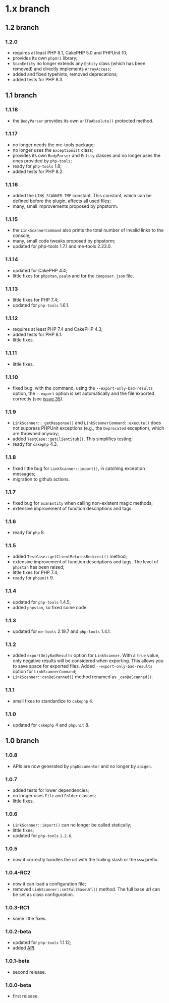 # 1.x branch
## 1.2 branch
### 1.2.0
* requires at least PHP 8.1, CakePHP 5.0 and PHPUnit 10;
* provides its own `phpUri` library;
* `ScanEntity` no longer extends any `Entity` class (which has been removed) and directly implements `ArrayAccess`;
* added and fixed typehints, removed deprecations;
* added tests for PHP 8.3.

## 1.1 branch
### 1.1.18
* the `BodyParser` provides its own `urlToAbsolute()` protected method.

### 1.1.17
* no longer needs the me-tools package;
* no longer uses the `Exceptionist` class;
* provides its own `BodyParser` and `Entity` classes and no longer uses the ones provided by `php-tools`;
* ready for `php-tools` 1.8;
* added tests for PHP 8.2.

### 1.1.16
* added the `LINK_SCANNER_TMP` constant. This constant, which can be defined before the plugin, affects all used files;
* many, small improvements proposed by phpstorm.

### 1.1.15
* the `LinkScannerCommand` also prints the total number of invalid links to the console;
* many, small code tweaks proposed by phpstorm;
* updated for php-tools 1.7.1 and me-tools 2.23.0.

### 1.1.14
* updated for CakePHP 4.4;
* little fixes for `phpstan`, `psalm` and for the `composer.json` file.

### 1.1.13
* little fixes for PHP 7.4;
* updated for `php-tools` 1.6.1.

### 1.1.12
* requires at least PHP 7.4 and CakePHP 4.3;
* added tests for PHP 8.1.
* little fixes.

### 1.1.11
* little fixes.

### 1.1.10
* fixed bug: with the command, using the `--export-only-bad-results` option, the
    `--export` option is set automatically and the file exported correctly (see
    [issue 35](https://github.com/mirko-pagliai/cakephp-link-scanner/issues/35)).

### 1.1.9
* `LinkScanner::_getResponse()` and `LinkScannerCommand::execute()` does not
    suppress PHPUnit exceptions (e.g., the `Deprecated` exception), which are
    throwned anyway;
* added `TestCase::getClientStub()`. This simplifies testing;
* ready for `cakephp` 4.3.

### 1.1.8
* fixed little bug for `LinkScanner::import()`, in catching exception messages;
* migration to github actions.

### 1.1.7
* fixed bug for `ScanEntity` when calling non-existent magic methods;
* extensive improvement of function descriptions and tags.

### 1.1.6
* ready for `php` 8.

### 1.1.5
* added `TestCase::getClientReturnsRedirect()` method;
* extensive improvement of function descriptions and tags. The level of `phpstan`
    has been raised;
* little fixes for PHP 7.4;
* ready for `phpunit` 9.

### 1.1.4
* updated for `php-tools` 1.4.5;
* added `phpstan`, so fixed some code.

### 1.1.3
* updated for `me-tools` 2.19.7 and `php-tools` 1.4.1.

### 1.1.2
* added `exportOnlyBadResults` option for `LinkScanner`. With a `true` value,
    only negative results will be considered when exporting. This allows you to
    save space for exported files. Added `--export-only-bad-results` option for
    `LinkScannerCommand`;
* `LinkScanner::canBeScanned()` method renamed as `_canBeScanned()`.

### 1.1.1
* small fixes to standardize to `cakephp` 4.

### 1.1.0
* updated for `cakephp` 4 and `phpunit` 8.

## 1.0 branch
### 1.0.8
* APIs are now generated by `phpDocumentor` and no longer by `apigen`.

### 1.0.7
* added tests for lower dependencies;
* no longer uses `File` and `Folder` classes;
* little fixes.

### 1.0.6
* `LinkScanner::import()` can no longer be called statically;
* little fixes;
* updated for `php-tools` `1.2.6`.

### 1.0.5
* now it correctly handles the url with the trailing slash or the `www` prefix.

### 1.0.4-RC2
* now it can load a configuration file;
* removed `LinkScanner::setFullBaseUrl()` method. The full base url can be set
    as class configuration.

### 1.0.3-RC1
* some little fixes.

### 1.0.2-beta
* updated for `php-tools` 1.1.12;
* added [API](//mirko-pagliai.github.io/cakephp-link-scanner).

### 1.0.1-beta
* second release.

### 1.0.0-beta
* first release.
